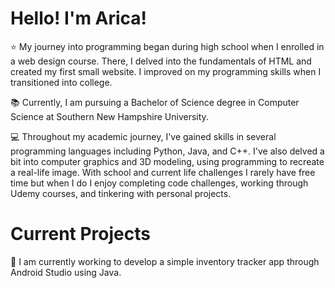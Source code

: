 # Hello! I'm Arica! 

:star: My journey into programming began during high school when I enrolled in a web design course. There, I delved into the fundamentals of HTML and created my first small website. I improved on my programming skills when I transitioned into college. 

:books: Currently, I am pursuing a Bachelor of Science degree in Computer Science at Southern New Hampshire University.

:computer: Throughout my academic journey, I've gained skills in several programming languages including Python, Java, and C++. I've also delved a bit into computer graphics and 3D modeling, using programming to recreate a real-life image. With school and current life challenges I rarely have free time but when I do I enjoy completing code challenges, working through Udemy courses, and tinkering with personal projects.

# Current Projects
:wrench: I am currently working to develop a simple inventory tracker app through Android Studio using Java.
